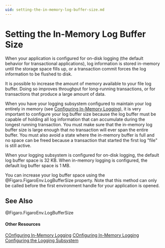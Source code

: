 ```yaml
---
uid: setting-the-in-memory-log-buffer-size.md
---
```


# Setting the In-Memory Log Buffer Size

When your application is configured for on-disk logging (the default behavior for transactional applications), log information is stored in-memory until the storage space fills up, or a transaction commit forces the log information to be flushed to disk.


It is possible to increase the amount of memory available to your file log buffer. Doing so improves throughput for long-running transactions, or for transactions that produce a large amount of data.


When you have your logging subsystem configured to maintain your log entirely in memory (see [Configuring In-Memory Logging](xref:configuring-in-memory-logging.md)), it is very important to configure your log buffer size because the log buffer must be capable of holding all log information that can accumulate during the longest running transaction. You must make sure that the in-memory log buffer size is large enough that no transaction will ever span the entire buffer. You must also avoid a state where the in-memory buffer is full and no space can be freed because a transaction that started the first log "file" is still active.


When your logging subsystem is configured for on-disk logging, the default log buffer space is 32 KB. When in-memory logging is configured, the default log buffer space is 1 MB.


You can increase your log buffer space using the @Figaro.FigaroEnv.LogBufferSize property. Note that this method can only be called before the first environment handle for your application is opened.


## See Also

@Figaro.FigaroEnv.LogBufferSize

#### Other Resources
[COnfiguring In-Memory Logging](xref:configuring-in-memory-logging.md)
[COnfiguring In-Memory Logging](xref:configuring-in-memory-logging.md)
[Configuring the Logging Subsystem](xref:configuring-the-logging-subsystem.md)
